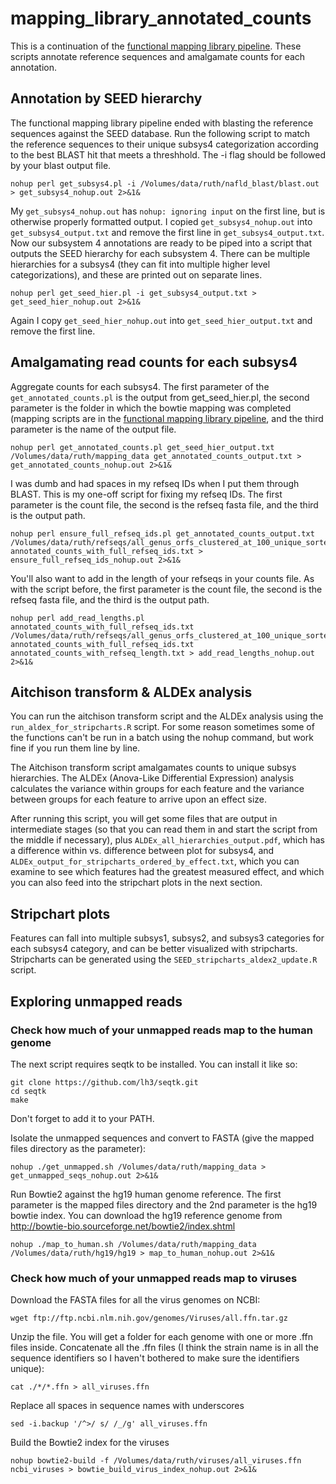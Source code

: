 # mapping_library_annotated_counts

This is a continuation of the [functional mapping library pipeline](https://github.com/ruthgrace/make_functional_mapping_library). These scripts annotate reference sequences and amalgamate counts for each annotation.

## Annotation by SEED hierarchy

The functional mapping library pipeline ended with blasting the reference sequences against the SEED database. Run the following script to match the reference sequences to their unique subsys4 categorization according to the best BLAST hit that meets a threshhold. The -i flag should be followed by your blast output file.

```
nohup perl get_subsys4.pl -i /Volumes/data/ruth/nafld_blast/blast.out > get_subsys4_nohup.out 2>&1&
```

My `get_subsys4_nohup.out` has `nohup: ignoring input` on the first line, but is otherwise properly formatted output. I copied `get_subsys4_nohup.out` into `get_subsys4_output.txt` and remove the first line in `get_subsys4_output.txt`. Now our subsystem 4 annotations are ready to be piped into a script that outputs the SEED hierarchy for each subsystem 4. There can be multiple hierarchies for a subsys4 (they can fit into multiple higher level categorizations), and these are printed out on separate lines.

```
nohup perl get_seed_hier.pl -i get_subsys4_output.txt > get_seed_hier_nohup.out 2>&1&
```

Again I copy `get_seed_hier_nohup.out` into `get_seed_hier_output.txt` and remove the first line.

## Amalgamating read counts for each subsys4

Aggregate counts for each subsys4. The first parameter of the `get_annotated_counts.pl` is the output from get_seed_hier.pl, the second parameter is the folder in which the bowtie mapping was completed (mapping scripts are in the [functional mapping library pipeline](https://github.com/ruthgrace/make_functional_mapping_library), and the third parameter is the name of the output file.

```
nohup perl get_annotated_counts.pl get_seed_hier_output.txt /Volumes/data/ruth/mapping_data get_annotated_counts_output.txt > get_annotated_counts_nohup.out 2>&1&
```

I was dumb and had spaces in my refseq IDs when I put them through BLAST. This is my one-off script for fixing my refseq IDs. The first parameter is the count file, the second is the refseq fasta file, and the third is the output path.

```
nohup perl ensure_full_refseq_ids.pl get_annotated_counts_output.txt /Volumes/data/ruth/refseqs/all_genus_orfs_clustered_at_100_unique_sorted.fa annotated_counts_with_full_refseq_ids.txt > ensure_full_refseq_ids_nohup.out 2>&1&
```

You'll also want to add in the length of your refseqs in your counts file. As with the script before, the first parameter is the count file, the second is the refseq fasta file, and the third is the output path.

```
nohup perl add_read_lengths.pl annotated_counts_with_full_refseq_ids.txt /Volumes/data/ruth/refseqs/all_genus_orfs_clustered_at_100_unique_sorted.fa annotated_counts_with_full_refseq_ids.txt annotated_counts_with_refseq_length.txt > add_read_lengths_nohup.out 2>&1&
```

## Aitchison transform & ALDEx analysis

You can run the aitchison transform script and the ALDEx analysis using the `run_aldex_for_stripcharts.R` script. For some reason sometimes some of the functions can't be run in a batch using the nohup command, but work fine if you run them line by line.

The Aitchison transform script amalgamates counts to unique subsys hierarchies. The ALDEx (Anova-Like Differential Expression) analysis calculates the variance within groups for each feature and the variance between groups for each feature to arrive upon an effect size.

After running this script, you will get some files that are output in intermediate stages (so that you can read them in and start the script from the middle if necessary), plus `ALDEx_all_hierarchies_output.pdf`, which has a difference within vs. difference between plot for subsys4, and `ALDEx_output_for_stripcharts_ordered_by_effect.txt`, which you can examine to see which features had the greatest measured effect, and which you can also feed into the stripchart plots in the next section.

## Stripchart plots 

Features can fall into multiple subsys1, subsys2, and subsys3 categories for each subsys4 category, and can be better visualized with stripcharts. Stripcharts can be generated using the `SEED_stripcharts_aldex2_update.R` script.

## Exploring unmapped reads

### Check how much of your unmapped reads map to the human genome

The next script requires seqtk to be installed. You can install it like so:

```
git clone https://github.com/lh3/seqtk.git
cd seqtk
make
```

Don't forget to add it to your PATH.

Isolate the unmapped sequences and convert to FASTA (give the mapped files directory as the parameter):

```
nohup ./get_unmapped.sh /Volumes/data/ruth/mapping_data > get_unmapped_seqs_nohup.out 2>&1&
```

Run Bowtie2 against the hg19 human genome reference. The first parameter is the mapped files directory and the 2nd parameter is the hg19 bowtie index. You can download the hg19 reference genome from http://bowtie-bio.sourceforge.net/bowtie2/index.shtml

```
nohup ./map_to_human.sh /Volumes/data/ruth/mapping_data /Volumes/data/ruth/hg19/hg19 > map_to_human_nohup.out 2>&1&
```

### Check how much of your unmapped reads map to viruses

Download the FASTA files for all the virus genomes on NCBI:

```
wget ftp://ftp.ncbi.nlm.nih.gov/genomes/Viruses/all.ffn.tar.gz
```

Unzip the file. You will get a folder for each genome with one or more .ffn files inside. Concatenate all the .ffn files (I think the strain name is in all the sequence identifiers so I haven't bothered to make sure the identifiers unique):

```
cat ./*/*.ffn > all_viruses.ffn
```

Replace all spaces in sequence names with underscores

```
sed -i.backup '/^>/ s/ /_/g' all_viruses.ffn
```

Build the Bowtie2 index for the viruses

```
nohup bowtie2-build -f /Volumes/data/ruth/viruses/all_viruses.ffn ncbi_viruses > bowtie_build_virus_index_nohup.out 2>&1&
```
